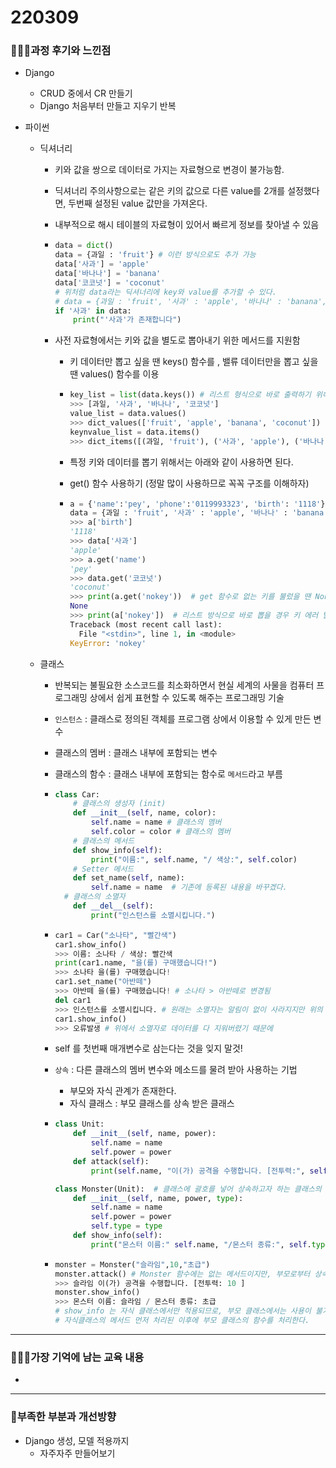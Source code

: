 # 220309

### 👨🏼‍🏫과정 후기와 느낀점

- Django 
  - CRUD 중에서 CR 만들기
  - Django 처음부터 만들고 지우기 반복
  
- 파이썬

  - 딕셔너리

    - 키와 값을 쌍으로 데이터로 가지는 자료형으로 변경이 불가능함.

    - 딕셔너리 주의사항으로는 같은 키의 값으로 다른 value를 2개를 설정했다면, 두번째 설정된 value 값만을 가져온다.

    - 내부적으로 해시 테이블의 자료형이 있어서 빠르게 정보를 찾아낼 수 있음

    - ```python
      data = dict()
      data = {과일 : 'fruit'} # 이런 방식으로도 추가 가능
      data['사과'] = 'apple'
      data['바나나'] = 'banana'
      data['코코넛'] = 'coconut'
      # 위처럼 data라는 딕셔너리에 key와 value를 추가할 수 있다.
      # data = {과일 : 'fruit', '사과' : 'apple', '바나나' : 'banana', '코코넛' : 'coconut'}
      if '사과' in data:
          print("'사과'가 존재합니다")
      ```

    - 사전 자료형에서는 키와 값을 별도로 뽑아내기 위한 메서드를 지원함

      - 키 데이터만 뽑고 싶을 땐 keys() 함수를 , 밸류 데이터만을 뽑고 싶을 땐 values() 함수를 이용

      - ```python
        key_list = list(data.keys()) # 리스트 형식으로 바로 출력하기 위해
        >>> [과일, '사과', '바나나', '코코넛']
        value_list = data.values()
        >>> dict_values(['fruit', 'apple', 'banana', 'coconut'])
        keynvalue_list = data.items()
        >>> dict_items([(과일, 'fruit'), ('사과', 'apple'), ('바나나','banana'), ('코코넛', 'coconut')])
        ```

      - 특정 키와 데이터를 뽑기 위해서는 아래와 같이 사용하면 된다.

      - get() 함수 사용하기 (정말 많이 사용하므로 꼭꼭 구조를 이해하자)

      - ````python
        a = {'name':'pey', 'phone':'0119993323', 'birth': '1118'}
        data = {과일 : 'fruit', '사과' : 'apple', '바나나' : 'banana', '코코넛' : 'coconut'}
        >>> a['birth']
        '1118'
        >>> data['사과']
        'apple'
        >>> a.get('name')
        'pey'
        >>> data.get('코코넛')
        'coconut'
        >>> print(a.get('nokey'))  # get 함수로 없는 키를 불렀을 땐 None 반환
        None
        >>> print(a['nokey'])  # 리스트 방식으로 바로 뽑을 경우 키 에러 발생
        Traceback (most recent call last):
          File "<stdin>", line 1, in <module>
        KeyError: 'nokey'
        ````

  - 클래스

    - 반복되는 불필요한 소스코드를  최소화하면서 현실 세계의 사물을 컴퓨터 프로그래밍 상에서 쉽게 표현할 수 있도록 해주는 프로그래밍 기술

    - `인스턴스` : 클래스로 정의된 객체를 프로그램 상에서 이용할 수 있게 만든 변수

    - 클래스의 멤버 : 클래스 내부에 포함되는 변수

    - 클래스의 함수 : 클래스 내부에 포함되는 함수로 `메서드`라고 부름

    - ```python
      class Car:
          # 클래스의 생성자 (init)
          def __init__(self, name, color):
              self.name = name # 클래스의 멤버
              self.color = color # 클래스의 멤버
          # 클래스의 메서드
          def show_info(self):
              print("이름:", self.name, "/ 색상:", self.color)
          # Setter 메서드
          def set_name(self, name):
              self.name = name  # 기존에 등록된 내용을 바꾸겠다.
      	# 클래스의 소멸자
          def __del__(self):
              print("인스턴스를 소멸시킵니다.")
      ```

    - ```python
      car1 = Car("소나타", "빨간색")
      car1.show_info()
      >>> 이름: 소나타 / 색상: 빨간색
      print(car1.name, "을(를) 구매했습니다!")
      >>> 소나타 을(를) 구매했습니다!
      car1.set_name("아반떼")
      >>> 아반떼 을(를) 구매했습니다! # 소나타 > 아반떼로 변경됨
      del car1
      >>> 인스턴스를 소멸시킵니다. # 원래는 소멸자는 알림이 없이 사라지지만 위의 코드에 제거 시 프린트가 작동되도록 하여서 내용이 출력됨
      car1.show_info()
      >>> 오류발생 # 위에서 소멸자로 데이터를 다 지워버렸기 때문에
      ```

    - self 를 첫번째 매개변수로 삼는다는 것을 잊지 말것!

    - `상속` : 다른 클래스의 멤버 변수와 메소드를 물려 받아 사용하는 기법

      - 부모와 자식 관계가 존재한다.
      - 자식 클래스 : 부모 클래스를 상속 받은 클래스

    - ```python
      class Unit:
          def __init__(self, name, power):
              self.name = name
              self.power = power
          def attack(self):
              print(self.name, "이(가) 공격을 수행합니다. [전투력:", self.power,"]")
      
      class Monster(Unit):  # 클래스에 괄호를 넣어 상속하고자 하는 클래스의 이름을 넣는다.
          def __init__(self, name, power, type):
              self.name = name
              self.power = power
              self.type = type
          def show_info(self):
              print("몬스터 이름:" self.name, "/몬스터 종류:", self.type)
      ```

    - ```python
      monster = Monster("슬라임",10,"초급")
      monster.attack() # Monster 함수에는 없는 메서드이지만, 부모로부터 상속받아 사용되므로 출력이 된다. 
      >>> 슬라임 이(가) 공격을 수행합니다. [전투력: 10 ]
      monster.show_info()
      >>> 몬스터 이름: 슬라임 / 몬스터 종류: 초급
      # show_info 는 자식 클래스에서만 적용되므로, 부모 클래스에서는 사용이 불가능하다.
      # 자식클래스의 메서드 먼저 처리된 이후에 부모 클래스의 함수를 처리한다.
      ```


---

### 💁🏼‍♂️가장 기억에 남는 교육 내용

- 

---

### 💫부족한 부분과 개선방향

- Django 생성, 모델 적용까지
  - 자주자주 만들어보기
